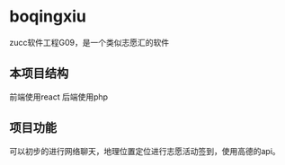 # boqingxiu
zucc软件工程G09，是一个类似志愿汇的软件

## 本项目结构
前端使用react 后端使用php  

## 项目功能
可以初步的进行网络聊天，地理位置定位进行志愿活动签到，使用高德的api。
